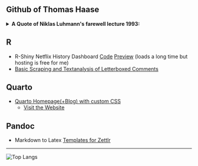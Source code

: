 
  
## Github of Thomas Haase

<details>
  <summary><b>A Quote of Niklas Luhmann's farewell lecture 1993:</b></summary>

  > _"[Empiricism and statistics] looks, if you look at it from the outside, like the production of a self-constructed certainty, like the production of a construction. If one analyzes it epistemologically, one would perhaps guess at an operative constructivism. On the other hand, empirical sociologists cannot forget to point out that their measurements are reality, so that reality is actually always behind the data. But you can't reach it directly either, otherwise you would duplicate what is already there, instead you want to use technologies to find out more about reality. But that's approaching from behind, from an unexplored reality."_  
</details>

## R
- R-Shiny Netflix History Dashboard [Code](https://github.com/thhaase/Netflix_History_Dashboard) [Preview](https://thhaase.github.io/R_Clientside_Shiny_Netflix_History/) (loads a long time but hosting is free for me)
- [Basic Scraping and Textanalysis of Letterboxed Comments](https://github.com/thhaase/R_Letterboxed)

## Quarto
- [Quarto Homepage(+Blog) with custom CSS](https://github.com/thhaase/Homepage) 
  - [Visit the Website](https://www.thhaase.de)

## Pandoc
- Markdown to Latex [Templates for Zettlr](https://github.com/thhaase/my_Zettlr_templates)


---
![Top Langs](https://github-readme-stats.vercel.app/api/top-langs/?username=thhaase&layout=compact&hide=javascript,html,lua,css&exclude_repo=.vimrc)

